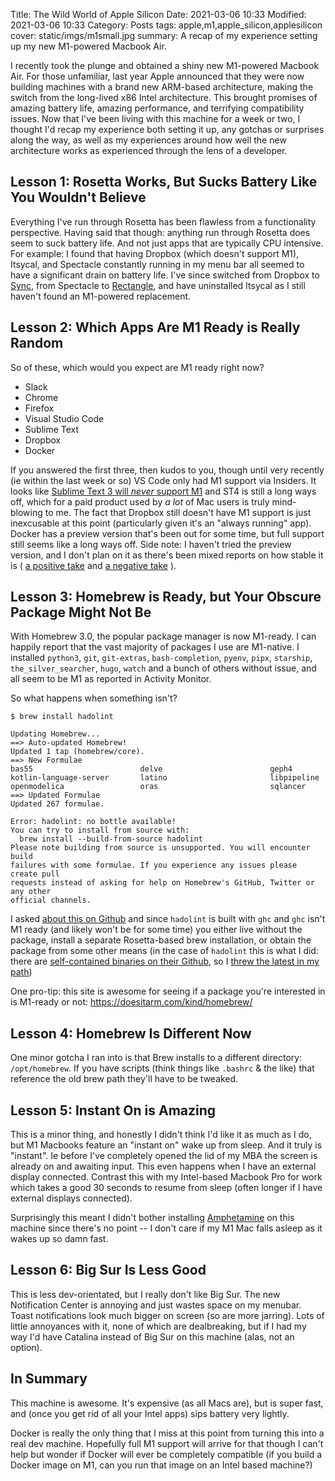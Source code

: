 Title: The Wild World of Apple Silicon
Date: 2021-03-06 10:33
Modified: 2021-03-06 10:33
Category: Posts
tags: apple,m1,apple_silicon,applesilicon
cover: static/imgs/m1small.jpg
summary: A recap of my experience setting up my new M1-powered Macbook Air.

I recently took the plunge and obtained a shiny new M1-powered Macbook Air.  For
those unfamiliar, last year Apple announced that they were now building
machines with a brand new ARM-based architecture, making the switch from the
long-lived x86 Intel architecture.  This brought promises of amazing battery
life, amazing performance, and terrifying compatibility issues.  Now that
I've been living with this machine for a week or two, I thought I'd recap
my experience both setting it up, any gotchas or surprises along the way,
as well as my experiences around how well the new architecture works as
experienced through the lens of a developer.

## Lesson 1: Rosetta Works, But Sucks Battery Like You Wouldn't Believe

Everything I've run through Rosetta has been flawless from a functionality
perspective.  Having said that though: anything run through Rosetta does seem to
suck battery life.  And not just apps that are typically CPU intensive.  For
example: I found that having Dropbox (which doesn't support M1), Itsycal, and
Spectacle constantly running in my menu bar all seemed to have a significant
drain on battery life.  I've since switched from
Dropbox to [Sync](https://www.sync.com/), from Spectacle to
[Rectangle](https://rectangleapp.com/), and have uninstalled Itsycal as
I still haven't found an M1-powered replacement.

## Lesson 2: Which Apps Are M1 Ready is Really Random

So of these, which would you expect are M1 ready right now?

* Slack
* Chrome
* Firefox
* Visual Studio Code
* Sublime Text
* Dropbox
* Docker

If you answered the first three, then kudos to you, though until very recently
(ie within the last week or so) VS Code only had M1 support via Insiders.  It
looks like
[Sublime Text 3 will *never* support M1](https://forum.sublimetext.com/t/apple-silicon-native-build/54775)
and ST4 is still a long ways off, which for a paid product used by *a lot* of
Mac users is truly mind-blowing to me.  The fact that Dropbox still doesn't have
M1 support is just inexcusable at this point (particularly given it's an "always
running" app).  Docker has a preview version that's been out for some time, but
full support still seems like a long ways off.  Side note: I haven't tried the
preview version, and I don't plan on it as there's been mixed reports on how
stable it is (
[a positive take](https://blog.earthly.dev/using-apple-silicon-m1-as-a-cloud-engineer-two-months-in/)
and
[a negative take](https://twitter.com/mkennedy/status/1360318443661107210)
).

## Lesson 3: Homebrew is Ready, but Your Obscure Package Might Not Be

With Homebrew 3.0, the popular package manager is now M1-ready.  I can happily
report that the vast majority of packages I use are M1-native.  I installed
`python3`, `git`, `git-extras`, `bash-completion`, `pyenv`, `pipx`, `starship`,
`the_silver_searcher`, `hugo`, `watch` and a bunch of others without
issue, and all seem to be M1 as reported in Activity Monitor.

So what happens when something isn't?

```shell
$ brew install hadolint

Updating Homebrew...
==> Auto-updated Homebrew!
Updated 1 tap (homebrew/core).
==> New Formulae
bas55                        delve                        geph4                        kotlin-language-server       latino                       libpipeline                  openmodelica                 oras                         sqlancer
==> Updated Formulae
Updated 267 formulae.

Error: hadolint: no bottle available!
You can try to install from source with:
  brew install --build-from-source hadolint
Please note building from source is unsupported. You will encounter build
failures with some formulae. If you experience any issues please create pull
requests instead of asking for help on Homebrew's GitHub, Twitter or any other
official channels.
```

I asked [about this on Github](https://github.com/Homebrew/brew/issues/10744)
and since `hadolint` is built with `ghc` and `ghc` isn't M1 ready (and likely
won't be for some time) you either live without the package, install a separate
Rosetta-based brew installation, or obtain the package from some other means
(in the case of `hadolint` this is what I did: there are
[self-contained binaries on their Github](https://github.com/hadolint/hadolint/releases/tag/v1.23.0),
so I
[threw the latest in my path](https://github.com/hadolint/hadolint/issues/558))

One pro-tip: this site is awesome for seeing if a package you're interested in
is M1-ready or not: <https://doesitarm.com/kind/homebrew/>

## Lesson 4: Homebrew Is Different Now

One minor gotcha I ran into is that Brew installs to a different directory:
`/opt/homebrew`.  If you have scripts (think things like `.bashrc` & the like)
that reference the old brew path they'll have to be tweaked.

## Lesson 5: Instant On is Amazing

This is a minor thing, and honestly I didn't think I'd like it as much as
I do, but M1 Macbooks feature an "instant on" wake up from sleep.  And it
truly is "instant".  Ie before I've completely opened the lid of my MBA
the screen is already on and awaiting input.  This even happens when I have
an external display connected.  Contrast this with my Intel-based Macbook
Pro for work which takes a good 30 seconds to resume from sleep (often
longer if I have external displays connected).

Surprisingly this meant I didn't bother installing
[Amphetamine](https://apps.apple.com/us/app/amphetamine/id937984704?mt=12)
on this machine since there's no point -- I don't care if my M1 Mac falls
asleep as it wakes up so damn fast.

## Lesson 6: Big Sur Is Less Good

This is less dev-orientated, but I really don't like Big Sur.  The new
Notification Center is annoying and just wastes space on my menubar.
Toast notifications look much bigger on screen (so are more jarring).
Lots of little annoyances with it, none of which are dealbreaking, but
if I had my way I'd have Catalina instead of Big Sur on this machine
(alas, not an option).

## In Summary

This machine is awesome.  It's expensive (as all Macs are), but is super
fast, and (once you get rid of all your Intel apps) sips battery very
lightly.

Docker is really the only thing that I miss at this point from turning this
into a real dev machine.  Hopefully full M1 support will arrive for that
though I can't help but wonder if Docker will ever be completely compatible
(if you build a Docker image on M1, can you run that image on an Intel
based machine?)

